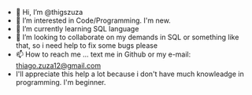 - 👋 Hi, I’m @thigszuza
- 👀 I’m interested in Code/Programming. I'm new.
- 🌱 I’m currently learning SQL language
- 💞️ I’m looking to collaborate on my demands in SQL or something like that, so i need help to fix some bugs please
- 📫 How to reach me ... text me in Github or my e-mail: thiago.zuza12@gmail.com
- I'll appreciate this help a lot because i don't have much knowleadge in programming. I'm beginner.

<!---
thigszuza/thigszuza is a ✨ special ✨ repository because its `README.md` (this file) appears on your GitHub profile.
You can click the Preview link to take a look at your changes.
--->
